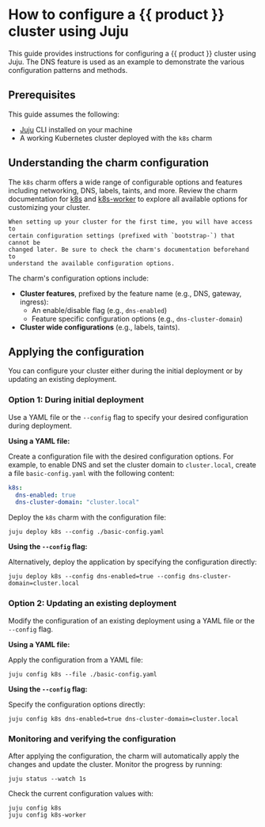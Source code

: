 # How to configure a {{ product }} cluster using Juju

This guide provides instructions for configuring a {{ product }} cluster using
Juju. The DNS feature is used as an example to demonstrate the various
configuration patterns and methods.

## Prerequisites

This guide assumes the following:

- [Juju][juju install] CLI installed on your machine
- A working Kubernetes cluster deployed with the `k8s` charm

## Understanding the charm configuration

The `k8s` charm offers a wide range of configurable options and features
including networking, DNS, labels, taints, and more. Review the charm
documentation for [k8s][k8s configuration] and
[k8s-worker][k8s-worker configuration] to explore all available options
for customizing your cluster.

```{important}
When setting up your cluster for the first time, you will have access to
certain configuration settings (prefixed with `bootstrap-`) that cannot be
changed later. Be sure to check the charm's documentation beforehand to
understand the available configuration options.
```

The charm's configuration options include:

- **Cluster features**, prefixed by the feature name (e.g., DNS, gateway,
  ingress):
  - An enable/disable flag (e.g., `dns-enabled`)
  - Feature specific configuration options (e.g., `dns-cluster-domain`)
- **Cluster wide configurations** (e.g., labels, taints).

## Applying the configuration

You can configure your cluster either during the initial deployment or by
updating an existing deployment.

### Option 1: During initial deployment

Use a YAML file or the `--config` flag to specify your desired configuration
during deployment.

**Using a YAML file:**

Create a configuration file with the desired configuration options. For example,
to enable DNS and set the cluster domain to `cluster.local`, create a file
`basic-config.yaml` with the following content:

```yaml
k8s:
  dns-enabled: true
  dns-cluster-domain: "cluster.local"
```

Deploy the `k8s` charm with the configuration file:

```
juju deploy k8s --config ./basic-config.yaml
```

**Using the `--config` flag:**

Alternatively, deploy the application by specifying the configuration directly:

```
juju deploy k8s --config dns-enabled=true --config dns-cluster-domain=cluster.local
```

### Option 2: Updating an existing deployment

Modify the configuration of an existing deployment using a YAML file or the
`--config` flag.

**Using a YAML file:**

Apply the configuration from a YAML file:

```
juju config k8s --file ./basic-config.yaml
```

**Using the `--config` flag:**

Specify the configuration options directly:

```
juju config k8s dns-enabled=true dns-cluster-domain=cluster.local
```

### Monitoring and verifying the configuration

After applying the configuration, the charm will automatically apply the changes
and update the cluster. Monitor the progress by running:

```
juju status --watch 1s
```

Check the current configuration values with:

```
juju config k8s
juju config k8s-worker
```

<!-- LINKS -->
[juju install]: https://juju.is/docs/juju/install-and-manage-the-client
[k8s configuration]: https://charmhub.io/k8s/configurations
[k8s-worker configuration]: https://charmhub.io/k8s-worker/configurations
